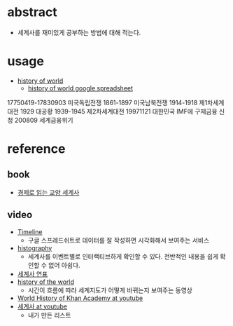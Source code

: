 # abstract

- 세계사를 재미있게 공부하는 방법에 대해 적는다.

# usage

- [history of world](https://cdn.knightlab.com/libs/timeline3/latest/embed/index.html?source=1DFQimkpl3oEFB8QrhOyM70sPEfU9gD0A00C0GCGf150&font=Default&lang=ko&initial_zoom=2&height=650)
  - [history of world google spreadsheet](https://docs.google.com/spreadsheets/d/1DFQimkpl3oEFB8QrhOyM70sPEfU9gD0A00C0GCGf150/pubhtml)

17750419-17830903 미국독립전쟁
1861-1897 미국남북전쟁
1914-1918 제1차세계대전
1929 대공황
1939-1945 제2차세계대전
19971121 대한민국 IMF에 구제금융 신청
200809 세계금융위기


# reference 

## book

- [경제로 읽는 교양 세계사](http://www.yes24.com/24/goods/34573650)

## video

- [Timeline](https://timeline.knightlab.com/)
  - 구글 스프레드쉬트로 데이터를 잘 작성하면 시각화해서 보여주는 서비스
- [histography](https://histography.io/)
  - 세계사를 이벤트별로 인터랙티브하게 확인할 수 있다. 전반적인 내용을 쉽게 확인할 수 없어 아쉽다.
- [세계사 연표](https://www.youtube.com/watch?v=mL57FhHtmV0)
- [history of the world](https://www.youtube.com/watch?v=ymI5Uv5cGU4)
  - 시간이 흐름에 따라 세계지도가 어떻게 바뀌는지 보여주는 동영상
- [World History of Khan Academy at youtube](https://www.youtube.com/playlist?list=PLSQl0a2vh4HB9UeibLURBlcdR4XzputM9)
- [세계사 at youtube](https://www.youtube.com/playlist?list=PL5Swt3Ne9iSk3FpREnjYCA7RTH3h-KnDp)
  - 내가 만든 리스트
